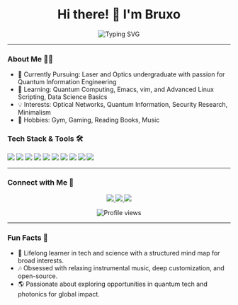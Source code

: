 <!-- Your GitHub Profile README.md -->

<h1 align="center">Hi there! 👋 I'm Bruxo </h1>

<p align="center">
  <img src="https://readme-typing-svg.herokuapp.com?font=Fira+Code&size=22&duration=2000&pause=500&color=4A90E2&center=true&vCenter=true&width=900&lines=Photonic+Engineer+%7C+Quantum+Tech+Enthusiast;Linux+Power+User+%7C+Security+Researcher;Science+Lover+%7C+Guitar+Learner" alt="Typing SVG" />
</p>

---

### About Me 👨‍💻

- 🔭 Currently Pursuing: Laser and Optics undergraduate with passion for Quantum Information Engineering
- 🌱 Learning: Quantum Computing, Emacs, vim, and Advanced Linux Scripting, Data Science Basics
- 💡 Interests: Optical Networks, Quantum Information, Security Research, Minimalism
- 🎸 Hobbies: Gym, Gaming, Reading Books, Music

### Tech Stack & Tools 🛠️

<p align="left">
  <img src="https://img.shields.io/badge/-Linux-0078D6?style=flat-square&logo=linux&logoColor=white" />
  <img src="https://img.shields.io/badge/-Gentoo-5431E4?style=flat-square&logo=gentoo&logoColor=white" />
  <img src="https://img.shields.io/badge/-Emacs-7F5AB6?style=flat-square&logo=gnu-emacs&logoColor=white" />
  <img src="https://img.shields.io/badge/-Vim-019733?style=flat-square&logo=vim&logoColor=white" />
  <img src="https://img.shields.io/badge/-Git-F05032?style=flat-square&logo=git&logoColor=white" />
  <img src="https://img.shields.io/badge/-Bash-4EAA25?style=flat-square&logo=gnubash&logoColor=white" />
  <img src="https://img.shields.io/badge/-Python-3776AB?style=flat-square&logo=python&logoColor=white" />
  <img src="https://img.shields.io/badge/-C++-00599C?style=flat-square&logo=cplusplus&logoColor=white" />
  <img src="https://img.shields.io/badge/-MATLAB-0076A8?style=flat-square&logo=mathworks&logoColor=white" />
  <img src="https://img.shields.io/badge/-Markdown-000000?style=flat-square&logo=markdown&logoColor=white" />
</p>

---

### Connect with Me 🤝

<p align="center">
  <a href="https://linkedin.com/in/voidbruxo">
    <img src="https://img.shields.io/badge/-LinkedIn-0A66C2?style=for-the-badge&logo=linkedin&logoColor=white" />
  </a>
  <a href="https://github.com/voidbruxo">
    <img src="https://img.shields.io/badge/-GitHub-333333?style=for-the-badge&logo=github&logoColor=white" />
  </a>
  <a href="mailto:imbruxo@tuta.io">
    <img src="https://img.shields.io/badge/-Email-D14836?style=for-the-badge&logo=gmail&logoColor=white" />
  </a>
</p>

<p align="center">
  <img src="https://komarev.com/ghpvc/?username=your-username&label=Profile%20Views&color=4A90E2&style=for-the-badge" alt="Profile views" />
</p>

---

### Fun Facts 🌌

- 🧠 Lifelong learner in tech and science with a structured mind map for broad interests.
- 🎶 Obsessed with relaxing instrumental music, deep customization, and open-source.
- 🌎 Passionate about exploring opportunities in quantum tech and photonics for global impact.
